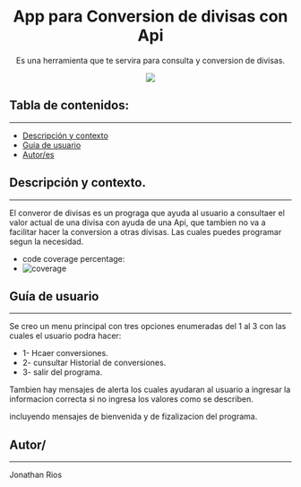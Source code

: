 
<h1 align="center">App para Conversion de divisas con Api</h1>
<p align="center"> Es una herramienta que te servira para consulta y conversion de divisas.</p>
<p align="center"><img src="https://img.freepik.com/vector-gratis/personas-que-llevan-signo-moneda-diferente_53876-66122.jpg?t=st=1732504682~exp=1732508282~hmac=b6d83e36efbd20850dfdbb3e35b1b932a889e7543ad9644476f43cfd8e91f627&w=740"/></p> 

## Tabla de contenidos:
---
- [Descripción y contexto](#Descripción)
- [Guía de usuario](#Quía-de-usuario)
- [Autor/es](#autores)

## Descripción y contexto.
---
El converor de divisas es un prograga que ayuda al usuario a consultaer el valor actual de una divisa con ayuda de una Api, que tambien no va a facilitar hacer la conversion a otras divisas.
Las cuales puedes programar segun la necesidad.

- code coverage percentage:
- ![coverage](https://img.shields.io/badge/coverage-60%25-yellowgreen)

## Guía de usuario
---
Se creo un menu principal con tres opciones enumeradas del 1 al 3 con las cuales el usuario podra hacer:

- 1- Hcaer conversiones.
- 2- cunsultar Historial de conversiones.
- 3- salir del programa.

Tambien hay mensajes de alerta los cuales ayudaran al usuario a ingresar la informacion correcta si no ingresa los valores como se describen.

incluyendo mensajes de bienvenida y de fizalizacion del programa.

## Autor/
---
Jonathan Rios
